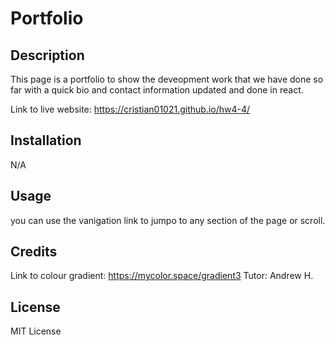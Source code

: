 # Portfolio

## Description
This page is a portfolio to show the deveopment work that we have done so far with a quick bio and contact information updated and done in react.  

Link to live website: https://cristian01021.github.io/hw4-4/

## Installation
N/A

## Usage 
you can use the vanigation link to jumpo to any section of the page or scroll.

## Credits
Link to colour gradient: https://mycolor.space/gradient3
Tutor: Andrew H.

## License
MIT License
